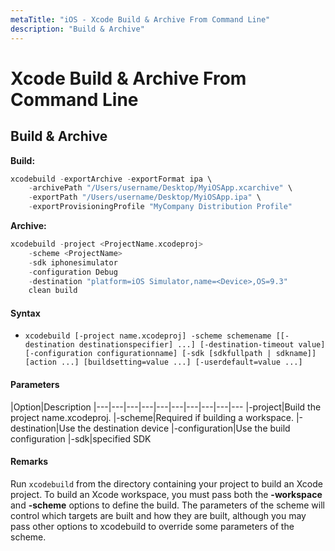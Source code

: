 ```yaml
---
metaTitle: "iOS - Xcode Build & Archive From Command Line"
description: "Build & Archive"
---
```


# Xcode Build & Archive From Command Line



## Build & Archive


**Build:**

```swift
xcodebuild -exportArchive -exportFormat ipa \
    -archivePath "/Users/username/Desktop/MyiOSApp.xcarchive" \
    -exportPath "/Users/username/Desktop/MyiOSApp.ipa" \
    -exportProvisioningProfile "MyCompany Distribution Profile"

```

**Archive:**

```swift
xcodebuild -project <ProjectName.xcodeproj> 
    -scheme <ProjectName> 
    -sdk iphonesimulator 
    -configuration Debug 
    -destination "platform=iOS Simulator,name=<Device>,OS=9.3" 
    clean build

```



#### Syntax


- `xcodebuild [-project name.xcodeproj] -scheme schemename [[-destination destinationspecifier] ...] [-destination-timeout value] [-configuration configurationname] [-sdk [sdkfullpath | sdkname]] [action ...] [buildsetting=value ...] [-userdefault=value ...]`



#### Parameters


|Option|Description
|---|---|---|---|---|---|---|---|---|---
|-project|Build the project name.xcodeproj.
|-scheme|Required if building a workspace.
|-destination|Use the destination device
|-configuration|Use the build configuration
|-sdk|specified SDK



#### Remarks


Run `xcodebuild` from the directory containing your project to build an Xcode project. To build an Xcode workspace, you must pass both the **-workspace** and **-scheme** options to define the build.  The parameters of the scheme will
control which targets are built and how they are built, although you may
pass other options to xcodebuild to override some parameters of the
scheme.

